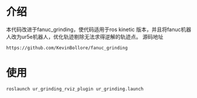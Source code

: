 
# 介绍
  本代码改进于fanuc_grinding，使代码适用于ros kinetic 版本，并且将fanuc机器人改为ur5e机器人，优化轨迹剔除无法求得逆解的轨迹点。
  源码地址
  ```
  https://github.com/KevinBollore/fanuc_grinding
  ```

# 使用
```
roslaunch ur_grinding_rviz_plugin ur_grinding.launch
```
